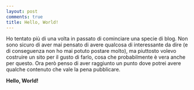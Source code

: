 ```yaml
---
layout: post
comments: true
title: Hello, World!
---
```


Ho tentato più di una volta in passato di cominciare una specie di blog.
Non sono sicuro di aver mai pensato di avere qualcosa di interessante da dire
(e di conseguenza non ho mai potuto postare molto),
ma piuttosto volevo costruire un sito per il gusto di farlo, cosa che probabilmente è vera anche per questo.
Ora però penso di aver raggiunto un punto dove potrei avere qualche contenuto che vale la pena pubblicare.

**Hello, World!**
